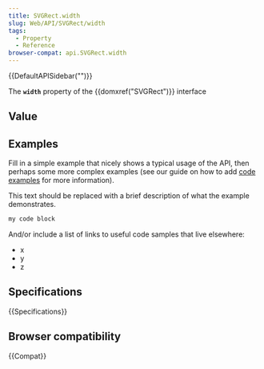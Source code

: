 ```yaml
---
title: SVGRect.width
slug: Web/API/SVGRect/width
tags:
  - Property
  - Reference
browser-compat: api.SVGRect.width
---
```

{{DefaultAPISidebar("")}}

The **`width`** property of the {{domxref("SVGRect")}} interface 

## Value



## Examples

Fill in a simple example that nicely shows a typical usage of the API, then perhaps some more complex examples (see our guide on how to add [code examples](/en-US/docs/MDN/Contribute/Structures/Code_examples) for more information).

This text should be replaced with a brief description of what the example demonstrates.

```js
my code block
```

And/or include a list of links to useful code samples that live elsewhere:

*   x
*   y
*   z

## Specifications

{{Specifications}}

## Browser compatibility

{{Compat}}


